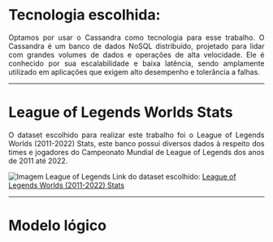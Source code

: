 <h1> Tecnologia escolhida: </h1>
<div style="text-align: justify;">
<p>Optamos por usar o Cassandra como tecnologia para esse trabalho. O Cassandra é um banco de dados NoSQL distribuído, projetado para lidar com grandes volumes de dados e operações de alta velocidade. Ele é conhecido por sua escalabilidade e baixa latência, sendo amplamente utilizado em aplicações que exigem alto desempenho e tolerância a falhas.</p>
</div>
<hr>

<h1> League of Legends Worlds Stats </h1>
<div style="text-align: justify;">
<p> O dataset escolhido para realizar este trabalho foi o League of Legends Worlds (2011-2022) Stats, este banco possui diversos dados à respeito dos times e jogadores do Campeonato Mundial de League of Legends dos anos de 2011 até 2022.</p>
</div>

![Imagem League of Legends](https://github.com/paulohenriquenc/grupopprt/assets/83928123/f41c6c15-ac12-46c8-80dc-e1abd8d8d4df)
Link do dataset escolhido: [League of Legends Worlds (2011-2022) Stats](https://www.kaggle.com/datasets/pedrocsar/league-of-legends-worlds-20112022-stats)

<hr>

<h1> Modelo lógico </h1>
